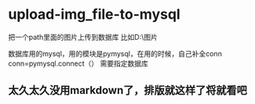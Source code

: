 # upload-img_file-to-mysql

把一个path里面的图片上传到数据库
比如D:\图片

数据库用的mysql，用的模块是pymysql，在用的时候，自己补全conn
conn=pymysql.connect（）
需要指定数据库
## 太久太久没用markdown了，排版就这样了将就看吧
